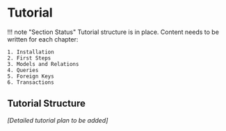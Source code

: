 # Tutorial

<!-- TODO: Tutorial overview -->
<!-- TODO: Learning objectives -->
<!-- TODO: Prerequisites -->
<!-- TODO: Chapter navigation -->

!!! note "Section Status"
    Tutorial structure is in place. Content needs to be written for each chapter:
    
    1. Installation
    2. First Steps  
    3. Models and Relations
    4. Queries
    5. Foreign Keys
    6. Transactions

## Tutorial Structure

*[Detailed tutorial plan to be added]*
